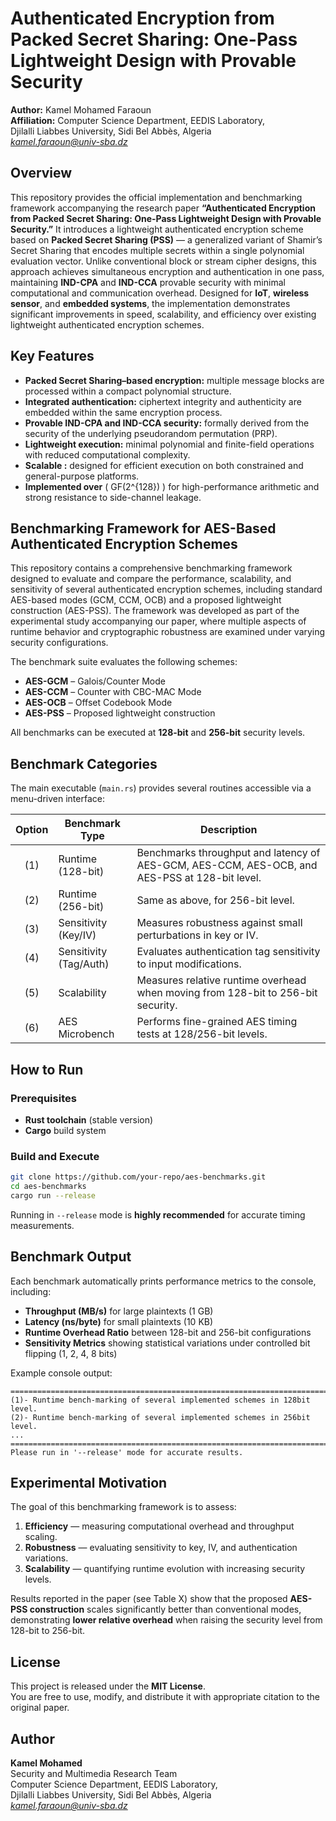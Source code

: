 # Authenticated Encryption from Packed Secret Sharing: One-Pass Lightweight Design with Provable Security

**Author:** Kamel Mohamed Faraoun  
**Affiliation:** Computer Science Department, EEDIS Laboratory,  
Djilalli Liabbes University, Sidi Bel Abbès, Algeria  
*kamel.faraoun@univ-sba.dz*  
## Overview

This repository provides the official implementation and benchmarking framework accompanying the research paper **“Authenticated Encryption from Packed Secret Sharing: One-Pass Lightweight Design with Provable Security.”** It introduces a lightweight authenticated encryption scheme based on **Packed Secret Sharing (PSS)** — a generalized variant of Shamir’s Secret Sharing that encodes multiple secrets within a single polynomial evaluation vector. Unlike conventional block or stream cipher designs, this approach achieves simultaneous encryption and authentication in one pass, maintaining **IND-CPA** and **IND-CCA** provable security with minimal computational and communication overhead. Designed for **IoT**, **wireless sensor**, and **embedded systems**, the implementation demonstrates significant improvements in speed, scalability, and efficiency over existing lightweight authenticated encryption schemes.

## Key Features

- **Packed Secret Sharing–based encryption:** multiple message blocks are processed within a compact polynomial structure.  
- **Integrated authentication:** ciphertext integrity and authenticity are embedded within the same encryption process.  
- **Provable IND-CPA and IND-CCA security:** formally derived from the security of the underlying pseudorandom permutation (PRP).  
- **Lightweight execution:** minimal polynomial and finite-field operations with reduced computational complexity.  
- **Scalable :** designed for efficient execution on both constrained and general-purpose platforms.  
- **Implemented over** \( GF(2^{128}) \) for high-performance arithmetic and strong resistance to side-channel leakage.

## Benchmarking Framework for AES-Based Authenticated Encryption Schemes

This repository contains a comprehensive benchmarking framework designed to evaluate and compare the performance, scalability, and sensitivity of several authenticated encryption schemes, including standard AES-based modes (GCM, CCM, OCB) and a proposed lightweight construction (AES-PSS). The framework was developed as part of the experimental study accompanying our paper, where multiple aspects of runtime behavior and cryptographic robustness are examined under varying security configurations.

The benchmark suite evaluates the following schemes:

- **AES-GCM** – Galois/Counter Mode  
- **AES-CCM** – Counter with CBC-MAC Mode  
- **AES-OCB** – Offset Codebook Mode  
- **AES-PSS** – Proposed lightweight construction  

All benchmarks can be executed at **128-bit** and **256-bit** security levels.

## Benchmark Categories

The main executable (`main.rs`) provides several routines accessible via a menu-driven interface:

| Option | Benchmark Type | Description |
|:------:|----------------|-------------|
| (1) | Runtime (128-bit) | Benchmarks throughput and latency of AES-GCM, AES-CCM, AES-OCB, and AES-PSS at 128-bit level. |
| (2) | Runtime (256-bit) | Same as above, for 256-bit level. |
| (3) | Sensitivity (Key/IV) | Measures robustness against small perturbations in key or IV. |
| (4) | Sensitivity (Tag/Auth) | Evaluates authentication tag sensitivity to input modifications. |
| (5) | Scalability | Measures relative runtime overhead when moving from 128-bit to 256-bit security. |
| (6) | AES Microbench | Performs fine-grained AES timing tests at 128/256-bit levels. |

## How to Run

### Prerequisites
- **Rust toolchain** (stable version)
- **Cargo** build system

### Build and Execute
```bash
git clone https://github.com/your-repo/aes-benchmarks.git
cd aes-benchmarks
cargo run --release
```
Running in `--release` mode is **highly recommended** for accurate timing measurements.

## Benchmark Output

Each benchmark automatically prints performance metrics to the console, including:

- **Throughput (MB/s)** for large plaintexts (1 GB)
- **Latency (ns/byte)** for small plaintexts (10 KB)
- **Runtime Overhead Ratio** between 128-bit and 256-bit configurations
- **Sensitivity Metrics** showing statistical variations under controlled bit flipping (1, 2, 4, 8 bits)

Example console output:
```
============================================================================
(1)- Runtime bench-marking of several implemented schemes in 128bit level.
(2)- Runtime bench-marking of several implemented schemes in 256bit level.
...
============================================================================
Please run in '--release' mode for accurate results.
```

## Experimental Motivation

The goal of this benchmarking framework is to assess:
1. **Efficiency** — measuring computational overhead and throughput scaling.
2. **Robustness** — evaluating sensitivity to key, IV, and authentication variations.
3. **Scalability** — quantifying runtime evolution with increasing security levels.

Results reported in the paper (see Table X) show that the proposed **AES-PSS construction** scales significantly better than conventional modes, demonstrating **lower relative overhead** when raising the security level from 128-bit to 256-bit.

## License

This project is released under the **MIT License**.  
You are free to use, modify, and distribute it with appropriate citation to the original paper.


## Author
**Kamel Mohamed**  
Security and Multimedia Research Team  
Computer Science Department, EEDIS Laboratory,  
Djilalli Liabbes University, Sidi Bel Abbès, Algeria  
*kamel.faraoun@univ-sba.dz*  
